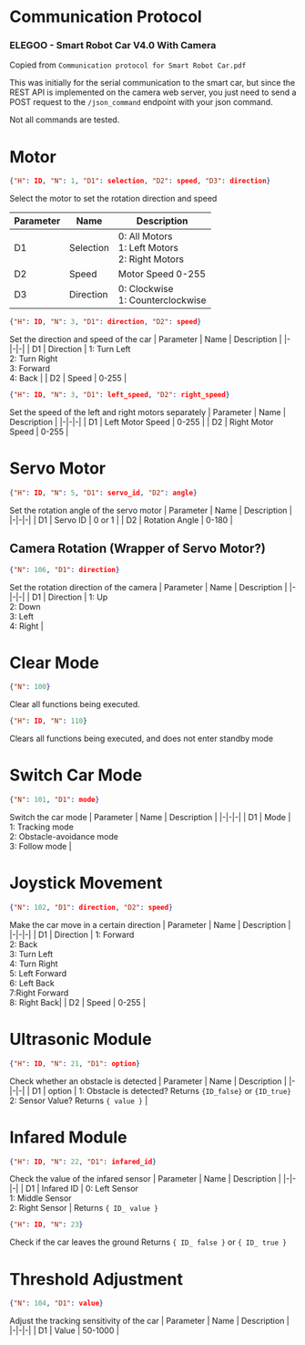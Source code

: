 # Communication Protocol
### ELEGOO - Smart Robot Car V4.0 With Camera
Copied from `Communication protocol for Smart Robot Car.pdf`

This was initially for the serial communication to the smart car, but since the REST API is implemented on the camera web server, you just need to send a POST request to the `/json_command` endpoint with your json command.

Not all commands are tested. 


# Motor
```json
{"H": ID, "N": 1, "D1": selection, "D2": speed, "D3": direction}
```
Select the motor to set the rotation direction and speed

| Parameter | Name | Description |
|----|-|-|
| D1 | Selection | 0: All Motors<br>1: Left Motors<br>2: Right Motors |
| D2 | Speed | Motor Speed 0-255 |
| D3 | Direction | 0: Clockwise<br>1: Counterclockwise |

```json
{"H": ID, "N": 3, "D1": direction, "D2": speed}
```
Set the direction and speed of the car
| Parameter | Name | Description |
|-|-|-|
| D1 | Direction | 1: Turn Left<br>2: Turn Right<br>3: Forward<br>4: Back |
| D2 | Speed | 0-255 |

```json
{"H": ID, "N": 3, "D1": left_speed, "D2": right_speed}
```
Set the speed of the left and right motors separately
| Parameter | Name | Description |
|-|-|-|
| D1 | Left Motor Speed | 0-255 |
| D2 | Right Motor Speed | 0-255 |




# Servo Motor
```json
{"H": ID, "N": 5, "D1": servo_id, "D2": angle}
```
Set the rotation angle of the servo motor
| Parameter | Name | Description |
|-|-|-|
| D1 | Servo ID | 0 or 1 |
| D2 | Rotation Angle | 0-180 |



## Camera Rotation (Wrapper of Servo Motor?)
```json
{"N": 106, "D1": direction}
```
Set the rotation direction of the camera
| Parameter | Name | Description |
|-|-|-|
| D1 | Direction | 1: Up<br>2: Down<br>3: Left<br>4: Right  |



# Clear Mode
```json
{"N": 100}
```
Clear all functions being executed.
```json
{"H": ID, "N": 110}
```
Clears all functions being executed, and does not enter standby mode


# Switch Car Mode
```json
{"N": 101, "D1": mode}
```
Switch the car mode
| Parameter | Name | Description |
|-|-|-|
| D1 | Mode | 1: Tracking mode<br>2: Obstacle-avoidance mode<br>3: Follow mode |



# Joystick Movement
```json
{"N": 102, "D1": direction, "D2": speed}
```
Make the car move in a certain direction
| Parameter | Name | Description |
|-|-|-|
| D1 | Direction | 1: Forward<br>2: Back<br>3: Turn Left<br>4: Turn Right<br>5: Left Forward<br>6: Left Back<br>7:Right Forward<br>8: Right Back|
| D2 | Speed | 0-255 |




# Ultrasonic Module
```json
{"H": ID, "N": 21, "D1": option}
```
Check whether an obstacle is detected
| Parameter | Name | Description |
|-|-|-|
| D1 | option | 1: Obstacle is detected? Returns `{ID_false}` or `{ID_true}`<br>2: Sensor Value? Returns `{ value }` |



# Infared Module
```json
{"H": ID, "N": 22, "D1": infared_id}
```
Check the value of the infared sensor
| Parameter | Name | Description |
|-|-|-|
| D1 | Infared ID | 0: Left Sensor<br>1: Middle Sensor<br>2: Right Sensor |
Returns `{ ID_ value }`

```json
{"H": ID, "N": 23}
```
Check if the car leaves the ground
Returns `{ ID_ false }` or `{ ID_ true }`



# Threshold Adjustment
```json
{"N": 104, "D1": value}
```
Adjust the tracking sensitivity of the car
| Parameter | Name | Description |
|-|-|-|
| D1 | Value | 50-1000 |




